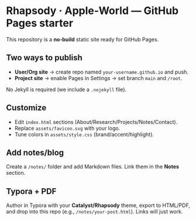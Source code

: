# Rhapsody · Apple‑World — GitHub Pages starter

This repository is a **no‑build** static site ready for GitHub Pages.

## Two ways to publish

- **User/Org site** → create repo named `your-username.github.io` and push.
- **Project site** → enable Pages in Settings → set branch `main` and `/root`.

No Jekyll is required (we include a `.nojekyll` file).

## Customize

- Edit `index.html` sections (About/Research/Projects/Notes/Contact).
- Replace `assets/favicon.svg` with your logo.
- Tune colors in `assets/style.css` (brand/accent/highlight).

## Add notes/blog

Create a `/notes/` folder and add Markdown files. Link them in the **Notes** section.

## Typora + PDF

Author in Typora with your **Catalyst/Rhapsody** theme, export to HTML/PDF, and drop into this repo (e.g., `/notes/your-post.html`). Links will just work.
